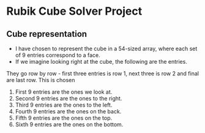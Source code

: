 # Rubik Cube Solver Project

## Cube representation

- I have chosen to represent the cube in a 54-sized array, where each set of 9 entries
correspond to a face.
- If we imagine looking right at the cube, the following are the entries.

They go row by row - first three entries is row 1, next three is row 2 and final are last row. This is chosen

1. First 9 entries are the ones we look at.
2. Second 9 entries are the ones to the right.
3. Third 9 entries are the ones to the left.
4. Fourth 9 entries are the ones on the back.
5. Fifth 9 entries are the ones on the top.
6. Sixth 9 entries are the ones on the bottom.